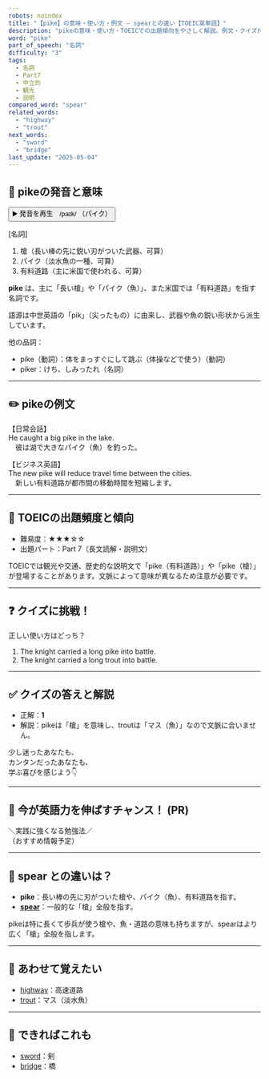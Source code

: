 ```yaml
---
robots: noindex
title: "【pike】の意味・使い方・例文 ― spearとの違い【TOEIC英単語】"
description: "pikeの意味・使い方・TOEICでの出題傾向をやさしく解説。例文・クイズ付きでspearとの違いもわかりやすく学べます。"
word: "pike"
part_of_speech: "名詞"
difficulty: "3"
tags:
  - 名詞
  - Part7
  - 中立的
  - 観光
  - 説明
compared_word: "spear"
related_words:
  - "highway"
  - "trout"
next_words:
  - "sword"
  - "bridge"
last_update: "2025-05-04"
---
```


## 🔰 pikeの発音と意味

<button class="play-audio" onclick="playTTS('pike')">
  <span class="play-audio-main">
    ▶️ 発音を再生　/paɪk/
  </span>
  <span class="play-audio-sub">
    （パイク）
  </span>
</button>

[名詞]  
1. 槍（長い棒の先に鋭い刃がついた武器、可算）  
2. パイク（淡水魚の一種、可算）  
3. 有料道路（主に米国で使われる、可算）

**pike** は、主に「長い槍」や「パイク（魚）」、また米国では「有料道路」を指す名詞です。

語源は中世英語の「pik」（尖ったもの）に由来し、武器や魚の鋭い形状から派生しています。

他の品詞：  
- pike（動詞）：体をまっすぐにして跳ぶ（体操などで使う）（動詞）
- piker：けち、しみったれ（名詞）

---

## ✏️ pikeの例文

【日常会話】  
He caught a big pike in the lake.  
　彼は湖で大きなパイク（魚）を釣った。

【ビジネス英語】  
The new pike will reduce travel time between the cities.  
　新しい有料道路が都市間の移動時間を短縮します。

---

## 🎯 TOEICの出題頻度と傾向

- 難易度：★★★☆☆
- 出題パート：Part 7（長文読解・説明文）

TOEICでは観光や交通、歴史的な説明文で「pike（有料道路）」や「pike（槍）」が登場することがあります。文脈によって意味が異なるため注意が必要です。

---

## ❓ クイズに挑戦！

正しい使い方はどっち？

1. The knight carried a long pike into battle.  
2. The knight carried a long trout into battle.

---

## ✅ クイズの答えと解説

- 正解：**1**
- 解説：pikeは「槍」を意味し、troutは「マス（魚）」なので文脈に合いません。

少し迷ったあなたも、  
カンタンだったあなたも、  
学ぶ喜びを感じよう👇️

---

## 🚀 今が英語力を伸ばすチャンス！ (PR)

<div class="info-center">
＼実践に強くなる勉強法／<br>  
（おすすめ情報予定）
</div>

---

## 🤔  spear との違いは？

- **pike**：長い棒の先に刃がついた槍や、パイク（魚）、有料道路を指す。
- **[spear](/word/spear/)**：一般的な「槍」全般を指す。

pikeは特に長くて歩兵が使う槍や、魚・道路の意味も持ちますが、spearはより広く「槍」全般を指します。

---

## 🧩 あわせて覚えたい

- [highway](/word/highway/)：高速道路
- [trout](/word/trout/)：マス（淡水魚）

---

## 📖 できればこれも

- [sword](/word/sword/)：剣
- [bridge](/word/bridge/)：橋

<!-- cvid: aid32_bid46 -->
